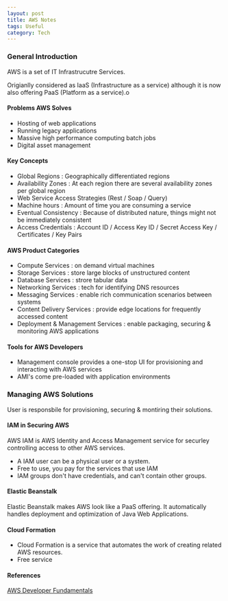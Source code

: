 ```yaml
---
layout: post
title: AWS Notes
tags: Useful
category: Tech
---
```

### General Introduction ###

AWS is a set of IT Infrastrucutre Services.

Origianlly considered as IaaS (Infrastructure as a service) although it is now also offering PaaS (Platform as a service).o

#### Problems AWS Solves ####

- Hosting of web applications  
- Running legacy applications  
- Massive high performance computing batch jobs  
- Digital asset management  

#### Key Concepts ####

- Global Regions : Geographically differentiated regions  
- Availability Zones : At each region there are several availability zones per global region  
- Web Service Access Strategies (Rest / Soap / Query)   
- Machine hours : Amount of time you are consuming a service  
- Eventual Consistency : Because of distributed nature, things might not be immediately consistent  
- Access Credentials : Account ID / Access Key ID / Secret Access Key / Certificates / Key Pairs  

#### AWS Product Categories ####

- Compute Services : on demand virtual machines  
- Storage Services : store large blocks of unstructured content  
- Database Services : strore tabular data  
- Networking Services : tech for identifying DNS resources 
- Messaging Services : enable rich communication scenarios between systems  
- Content Delivery Services : provide edge locations for frequently accessed content  
- Deployment & Management Services : enable packaging, securing & monitoring AWS applications  

#### Tools for AWS Developers ####

- Management console provides a one-stop UI for provisioning and interacting with AWS services  
- AMI's come pre-loaded with application environments  

### Managing AWS Solutions ###

User is responsbile for provisioning, securing & montiring their solutions.  

#### IAM in Securing AWS ####

AWS IAM is AWS Identity and Access Management service for securley controlling access to other AWS services.  

- A IAM user can be a physical user or a system.  
- Free to use, you pay for the services that use IAM  
- IAM groups don't have credentials, and can't contain other groups.  

#### Elastic Beanstalk ####

Elastic Beanstalk makes AWS look like a PaaS offering. It automatically handles deployment and optimization of Java Web Applications.  

#### Cloud Formation ####

- Cloud Formation is a service that automates the work of creating related AWS resources.  
- Free service  

#### References ####

[AWS Developer Fundamentals](https://app.pluralsight.com/library/courses/aws-course/table-of-contents)  

